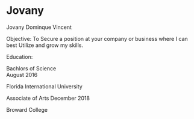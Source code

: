 # Jovany

Jovany Dominque Vincent

Objective: To Secure a position at your company or business where I can best Utilize and grow my skills.

Education:

Bachlors of Science    
August 2016

Florida International University

Associate of Arts 
December 2018

Broward College


